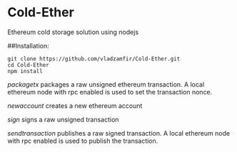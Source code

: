 # Cold-Ether

Ethereum cold storage solution using nodejs


##Installation:

```
git clone https://github.com/vladzamfir/Cold-Ether.git
cd Cold-Ether
npm install
```


*packagetx* packages a raw unsigned ethereum transaction. 
A local ethereum node with rpc enabled is used to set the transaction nonce.

*newaccount* creates a new ethereum account

*sign* signs a raw unsigned transaction

*sendtransaction* publishes a raw signed transaction. 
A local ethereum node with rpc enabled is used to publish the transaction.
